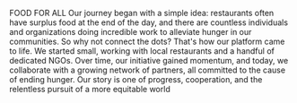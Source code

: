 FOOD FOR ALL
Our journey began with a simple idea: restaurants often have surplus food at the end of the day, and there are countless individuals and organizations doing incredible work to alleviate hunger in our communities. So why not connect the dots? That's how our platform came to life.
We started small, working with local restaurants and a handful of dedicated NGOs. Over time, our initiative gained momentum, and today, we collaborate with a growing network of partners, all committed to the cause of ending hunger. Our story is one of progress, cooperation, and the relentless pursuit of a more equitable world
